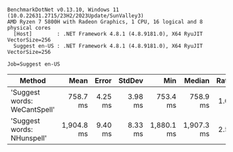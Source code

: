 ```

BenchmarkDotNet v0.13.10, Windows 11 (10.0.22631.2715/23H2/2023Update/SunValley3)
AMD Ryzen 7 5800H with Radeon Graphics, 1 CPU, 16 logical and 8 physical cores
  [Host]        : .NET Framework 4.8.1 (4.8.9181.0), X64 RyuJIT VectorSize=256
  Suggest en-US : .NET Framework 4.8.1 (4.8.9181.0), X64 RyuJIT VectorSize=256

Job=Suggest en-US  

```
| Method                       | Mean       | Error   | StdDev  | Min        | Median     | Ratio |
|----------------------------- |-----------:|--------:|--------:|-----------:|-----------:|------:|
| &#39;Suggest words: WeCantSpell&#39; |   758.7 ms | 4.25 ms | 3.98 ms |   753.4 ms |   758.9 ms |  1.00 |
| &#39;Suggest words: NHunspell&#39;   | 1,904.8 ms | 9.40 ms | 8.33 ms | 1,880.1 ms | 1,907.3 ms |  2.51 |
